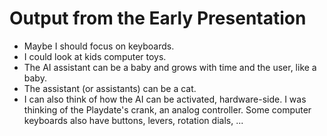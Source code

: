 # Output from the Early Presentation

- Maybe I should focus on keyboards.
- I could look at kids computer toys.
- The AI assistant can be a baby and grows with time and the user, like a baby.
- The assistant (or assistants) can be a cat.
- I can also think of how the AI can be activated, hardware-side. I was thinking of the Playdate's crank, an analog controller. Some computer keyboards also have buttons, levers, rotation dials, ...